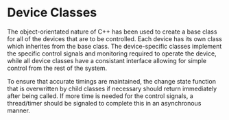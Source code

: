 # Device Classes #
The object-orientated nature of C++ has been used to create a base class for all of the devices that are to be controlled. Each device has its own class which inherites from the base class. The device-specific classes implement the specific control signals and monitoring required to operate the device, while all device classes  have a consistant interface allowing for simple control from the rest of the system. 

To ensure that accurate timings are maintained, the change state function that is overwritten by child classes if necessary should return immediately after being called. If more time is needed for the control signals, a thread/timer should be signaled to complete this in an asynchronous manner.